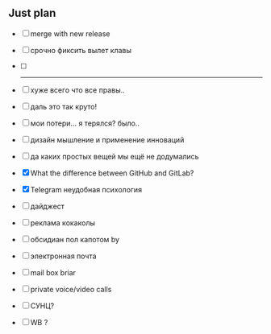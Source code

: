 ## Just plan
- [ ] merge with new release
- [ ] срочно фиксить вылет клавы
- [ ] ---

- [ ] хуже всего что все правы.. 
- [ ] даль это так круто! 
- [ ] мои потери... я терялся? было..
- [ ] дизайн мышление и применение инноваций 
- [ ] да каких простых вещей мы ещё не додумались
- [x] What the difference between GitHub and GitLab?
- [x] Telegram неудобная психология
- [ ] дайджест
- [ ] реклама кокаколы
- [ ] обсидиан пол капотом by
- [ ] электронная почта
- [ ] mail box briar
- [ ] private voice/video calls
- [ ] СУНЦ?
- [ ] WB ?
